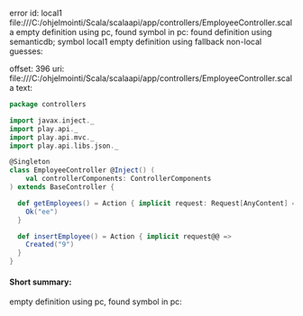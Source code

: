 error id: local1
file:///C:/ohjelmointi/Scala/scalaapi/app/controllers/EmployeeController.scala
empty definition using pc, found symbol in pc: 
found definition using semanticdb; symbol local1
empty definition using fallback
non-local guesses:

offset: 396
uri: file:///C:/ohjelmointi/Scala/scalaapi/app/controllers/EmployeeController.scala
text:
```scala
package controllers

import javax.inject._
import play.api._
import play.api.mvc._
import play.api.libs.json._

@Singleton
class EmployeeController @Inject() (
    val controllerComponents: ControllerComponents
) extends BaseController {

  def getEmployees() = Action { implicit request: Request[AnyContent] =>
    Ok("ee")
  }

  def insertEmployee() = Action { implicit request@@ =>
    Created("9")
  }
}

```


#### Short summary: 

empty definition using pc, found symbol in pc: 